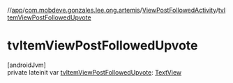 //[app](../../../index.md)/[com.mobdeve.gonzales.lee.ong.artemis](../index.md)/[ViewPostFollowedActivity](index.md)/[tvItemViewPostFollowedUpvote](tv-item-view-post-followed-upvote.md)

# tvItemViewPostFollowedUpvote

[androidJvm]\
private lateinit var [tvItemViewPostFollowedUpvote](tv-item-view-post-followed-upvote.md): [TextView](https://developer.android.com/reference/kotlin/android/widget/TextView.html)
